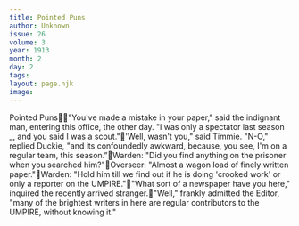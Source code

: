 ```yaml
---
title: Pointed Puns
author: Unknown
issue: 26
volume: 3
year: 1913
month: 2
day: 2
tags:
layout: page.njk
image:
---
```

Pointed Puns"You've made a mistake in your paper," said the indignant man, entering this office, the other day. "l was only a spectator last season _, and you said I was a scout."'Well, wasn't you," said Timmie. "N-O," replied Duckie, "and its confoundedly awkward, because, you see, I'm on a regular team, this season.”Warden: "Did you find anything on the prisoner when you searched him?"Overseer: "Almost a wagon load of finely written paper."Warden: "Hold him till we find out if he is doing 'crooked work' or only a reporter on the UMPIRE.""What sort of a newspaper have you here," inquired the recently arrived stranger."Well," frankly admitted the Editor, "many of the brightest writers in here are regular contributors to the UMPIRE, without knowing it."
